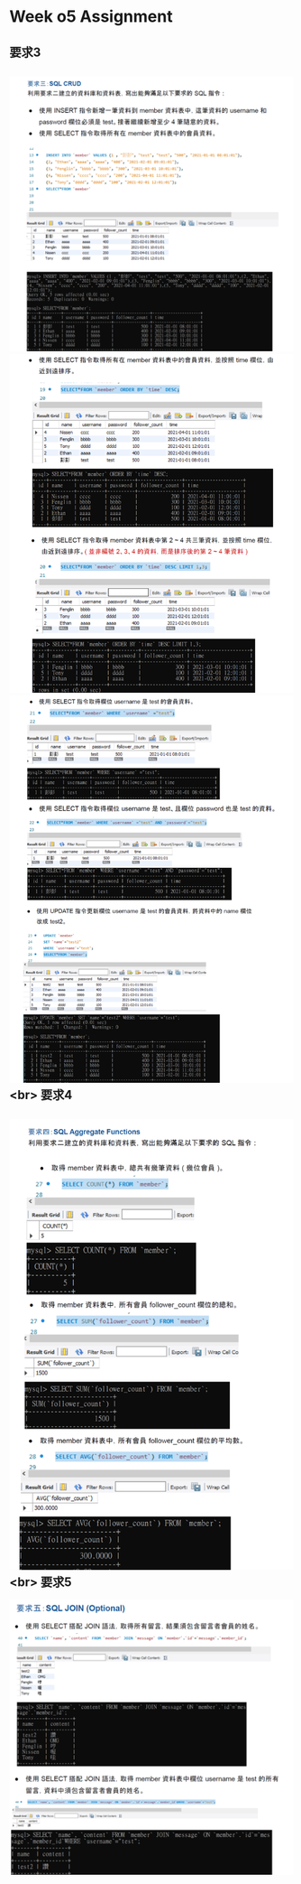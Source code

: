 Week o5 Assignment
====
要求3
------
![](https://github.com/a225521/wehelp-assignments/blob/main/week05/%E8%A6%81%E6%B1%823.png)
![](https://github.com/a225521/wehelp-assignments/blob/main/week05/%E8%A6%81%E6%B1%82301.png)
![](https://github.com/a225521/wehelp-assignments/blob/main/week05/%E8%A6%81%E6%B1%82302.png)
\<br>
要求4
-----
![](https://github.com/a225521/wehelp-assignments/blob/main/week05/%E8%A6%81%E6%B1%824.png)
\<br>
要求5
-----
![](https://github.com/a225521/wehelp-assignments/blob/main/week05/%E8%A6%81%E6%B1%825.png)
